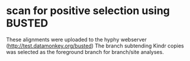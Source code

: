 # scan for positive selection using BUSTED


These alignments were uploaded to the hyphy webserver (http://test.datamonkey.org/busted)
The branch subtending Kindr copies was selected as the foreground branch for branch/site analyses.

